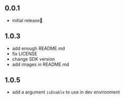 ## 0.0.1

* initial release🎉

## 1.0.3

* add enough README.md
* fix LICENSE
* change SDK version
* add images in README.md

## 1.0.5

* add a argument ``isEnable`` to use in dev environment

